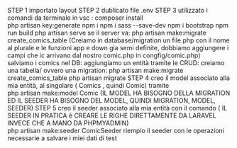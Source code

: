 STEP 1 
    importato layout
STEP 2
    dublicato file .env
STEP 3
    utilizzato i comandi da terminale in vsc : 
        composer install  
        php artisan key:generate
        npm i
        npm i sass --save-dev
        npm i bootstrap
        npm run build
        php artisan serve
            se il server va:
                php artisan make:migrate create_comics_table       (Creiamo in database/migration un file.php con il nome al plurale e le funzioni app e down gia semi definite, 
                                                                    dobbiamo aggiungere i campi che ic arrivano dal nostro comic.php in congfig/comic.php)     
        salviamo i comics nel DB:
            aggiungiamo un entità tramite le CRUD:
                creiamo una tabella/ ovvero una migration:
                    php artisan make:migrate create_comics_table
                    php artisan migrate
STEP 4 
    creo il model associato alla mia entità, al singolare ( Comics , quindi Comic) tramite     
             php artisan make:model Comic
        (IL MODEL HA BISOGNO DELLA MIGRATION ED IL SEEDER HA BISOGNO DEL MODEL, QUINDI    MIGRATION, MODEL, SEEDER)
STEP 5 
    creo il seeder associato alla mia entità con il comando    ( IL SEEDER IN PRATICA è CREARE LE RIGHE DIRETTAMENTE DA LARAVEL INVECE CHE A MANO DA PHPMYADMIN)  
            php artisan make:seeder ComicSeeder
    riempio il seeder con le operazioni necessarie a salvare i miei dati di test
                